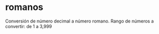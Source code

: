 # romanos

Conversión de número decimal a número romano.
Rango de números a convertir: de 1 a 3,999
